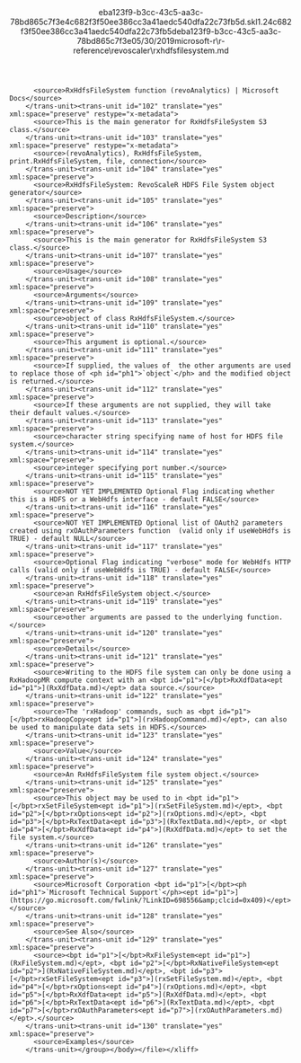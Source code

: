 <?xml version="1.0"?><xliff version="1.2" xmlns="urn:oasis:names:tc:xliff:document:1.2" xmlns:xsi="http://www.w3.org/2001/XMLSchema-instance" xsi:schemaLocation="urn:oasis:names:tc:xliff:document:1.2 xliff-core-1.2-transitional.xsd"><file datatype="xml" original="rxhdfsfilesystem.md" source-language="en-US" target-language="en-US"><header><tool tool-id="mdxliff" tool-name="mdxliff" tool-version="1.0-8ab897d" tool-company="Microsoft" /><xliffext:skl_file_name xmlns:xliffext="urn:microsoft:content:schema:xliffextensions">eba123f9-b3cc-43c5-aa3c-78bd865c7f3e4c682f3f50ee386cc3a41aedc540dfa22c73fb5d.skl</xliffext:skl_file_name><xliffext:version xmlns:xliffext="urn:microsoft:content:schema:xliffextensions">1.2</xliffext:version><xliffext:ms.openlocfilehash xmlns:xliffext="urn:microsoft:content:schema:xliffextensions">4c682f3f50ee386cc3a41aedc540dfa22c73fb5d</xliffext:ms.openlocfilehash><xliffext:ms.sourcegitcommit xmlns:xliffext="urn:microsoft:content:schema:xliffextensions">eba123f9-b3cc-43c5-aa3c-78bd865c7f3e</xliffext:ms.sourcegitcommit><xliffext:ms.lasthandoff xmlns:xliffext="urn:microsoft:content:schema:xliffextensions">05/30/2019</xliffext:ms.lasthandoff><xliffext:ms.openlocfilepath xmlns:xliffext="urn:microsoft:content:schema:xliffextensions">microsoft-r\r-reference\revoscaler\rxhdfsfilesystem.md</xliffext:ms.openlocfilepath></header><body><group id="content" extype="content"><trans-unit id="101" translate="yes" xml:space="preserve" restype="x-metadata">
          <source>RxHdfsFileSystem function (revoAnalytics) | Microsoft Docs</source>
        </trans-unit><trans-unit id="102" translate="yes" xml:space="preserve" restype="x-metadata">
          <source>This is the main generator for RxHdfsFileSystem S3 class.</source>
        </trans-unit><trans-unit id="103" translate="yes" xml:space="preserve" restype="x-metadata">
          <source>(revoAnalytics), RxHdfsFileSystem, print.RxHdfsFileSystem, file, connection</source>
        </trans-unit><trans-unit id="104" translate="yes" xml:space="preserve">
          <source>RxHdfsFileSystem: RevoScaleR HDFS File System object generator</source>
        </trans-unit><trans-unit id="105" translate="yes" xml:space="preserve">
          <source>Description</source>
        </trans-unit><trans-unit id="106" translate="yes" xml:space="preserve">
          <source>This is the main generator for RxHdfsFileSystem S3 class.</source>
        </trans-unit><trans-unit id="107" translate="yes" xml:space="preserve">
          <source>Usage</source>
        </trans-unit><trans-unit id="108" translate="yes" xml:space="preserve">
          <source>Arguments</source>
        </trans-unit><trans-unit id="109" translate="yes" xml:space="preserve">
          <source>object of class RxHdfsFileSystem.</source>
        </trans-unit><trans-unit id="110" translate="yes" xml:space="preserve">
          <source>This argument is optional.</source>
        </trans-unit><trans-unit id="111" translate="yes" xml:space="preserve">
          <source>If supplied, the values of  the other arguments are used to replace those of <ph id="ph1">`object`</ph> and the modified object is returned.</source>
        </trans-unit><trans-unit id="112" translate="yes" xml:space="preserve">
          <source>If these arguments are not supplied, they will take their default values.</source>
        </trans-unit><trans-unit id="113" translate="yes" xml:space="preserve">
          <source>character string specifying name of host for HDFS file system.</source>
        </trans-unit><trans-unit id="114" translate="yes" xml:space="preserve">
          <source>integer specifying port number.</source>
        </trans-unit><trans-unit id="115" translate="yes" xml:space="preserve">
          <source>NOT YET IMPLEMENTED Optional Flag indicating whether this is a HDFS or a WebHdfs interface - default FALSE</source>
        </trans-unit><trans-unit id="116" translate="yes" xml:space="preserve">
          <source>NOT YET IMPLEMENTED Optional list of OAuth2 parameters created using rxOAuthParameters function  (valid only if useWebHdfs is TRUE) - default NULL</source>
        </trans-unit><trans-unit id="117" translate="yes" xml:space="preserve">
          <source>Optional Flag indicating "verbose" mode for WebHdfs HTTP calls (valid only if useWebHdfs is TRUE) - default FALSE</source>
        </trans-unit><trans-unit id="118" translate="yes" xml:space="preserve">
          <source>an RxHdfsFileSystem object.</source>
        </trans-unit><trans-unit id="119" translate="yes" xml:space="preserve">
          <source>other arguments are passed to the underlying function.</source>
        </trans-unit><trans-unit id="120" translate="yes" xml:space="preserve">
          <source>Details</source>
        </trans-unit><trans-unit id="121" translate="yes" xml:space="preserve">
          <source>Writing to the HDFS file system can only be done using a RxHadoopMR compute context with an <bpt id="p1">[</bpt>RxXdfData<ept id="p1">](RxXdfData.md)</ept> data source.</source>
        </trans-unit><trans-unit id="122" translate="yes" xml:space="preserve">
          <source>The 'rxHadoop' commands, such as <bpt id="p1">[</bpt>rxHadoopCopy<ept id="p1">](rxHadoopCommand.md)</ept>, can also be used to manipulate data sets in HDFS.</source>
        </trans-unit><trans-unit id="123" translate="yes" xml:space="preserve">
          <source>Value</source>
        </trans-unit><trans-unit id="124" translate="yes" xml:space="preserve">
          <source>An RxHdfsFileSystem file system object.</source>
        </trans-unit><trans-unit id="125" translate="yes" xml:space="preserve">
          <source>This object may be used to in <bpt id="p1">[</bpt>rxSetFileSystem<ept id="p1">](rxSetFileSystem.md)</ept>, <bpt id="p2">[</bpt>rxOptions<ept id="p2">](rxOptions.md)</ept>, <bpt id="p3">[</bpt>RxTextData<ept id="p3">](RxTextData.md)</ept>, or <bpt id="p4">[</bpt>RxXdfData<ept id="p4">](RxXdfData.md)</ept> to set the file system.</source>
        </trans-unit><trans-unit id="126" translate="yes" xml:space="preserve">
          <source>Author(s)</source>
        </trans-unit><trans-unit id="127" translate="yes" xml:space="preserve">
          <source>Microsoft Corporation <bpt id="p1">[</bpt><ph id="ph1">`Microsoft Technical Support`</ph><ept id="p1">](https://go.microsoft.com/fwlink/?LinkID=698556&amp;clcid=0x409)</ept></source>
        </trans-unit><trans-unit id="128" translate="yes" xml:space="preserve">
          <source>See Also</source>
        </trans-unit><trans-unit id="129" translate="yes" xml:space="preserve">
          <source><bpt id="p1">[</bpt>RxFileSystem<ept id="p1">](RxFileSystem.md)</ept>, <bpt id="p2">[</bpt>RxNativeFileSystem<ept id="p2">](RxNativeFileSystem.md)</ept>, <bpt id="p3">[</bpt>rxSetFileSystem<ept id="p3">](rxSetFileSystem.md)</ept>, <bpt id="p4">[</bpt>rxOptions<ept id="p4">](rxOptions.md)</ept>, <bpt id="p5">[</bpt>RxXdfData<ept id="p5">](RxXdfData.md)</ept>, <bpt id="p6">[</bpt>RxTextData<ept id="p6">](RxTextData.md)</ept>, <bpt id="p7">[</bpt>rxOAuthParameters<ept id="p7">](rxOAuthParameters.md)</ept>.</source>
        </trans-unit><trans-unit id="130" translate="yes" xml:space="preserve">
          <source>Examples</source>
        </trans-unit></group></body></file></xliff>